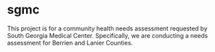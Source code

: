 # sgmc

This project is for a community health needs assessment requested by South Georgia Medical Center. Specifically, we are conducting a 
needs assessment for Berrien and Lanier Counties. 